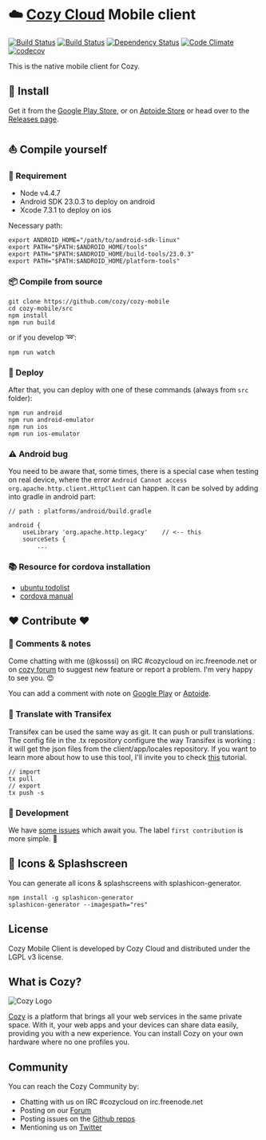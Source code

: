 # :cloud: [Cozy Cloud][0] Mobile client

[![Build Status][1]][2]
[![Build Status][20]][21]
[![Dependency Status][3]][4]
[![Code Climate][5]][6]
[![codecov][18]][19]

This is the native mobile client for Cozy.


## :rocket: Install

Get it from the [Google Play Store][7],
or on [Aptoide Store][8]
or head over to the [Releases page][9].


## :boat: Compile yourself

### :wrench: Requirement

- Node v4.4.7
- Android SDK 23.0.3 to deploy on android
- Xcode 7.3.1 to deploy on ios

Necessary path:

    export ANDROID_HOME="/path/to/android-sdk-linux"
    export PATH="$PATH:$ANDROID_HOME/tools"
    export PATH="$PATH:$ANDROID_HOME/build-tools/23.0.3"
    export PATH="$PATH:$ANDROID_HOME/platform-tools"


### :package: Compile from source

    git clone https://github.com/cozy/cozy-mobile
    cd cozy-mobile/src
    npm install
    npm run build

or if you develop :loop::

    npm run watch


### :helicopter: Deploy

After that, you can deploy with one of these commands (always from `src`
folder):

    npm run android
    npm run android-emulator
    npm run ios
    npm run ios-emulator


### :warning: Android bug

You need to be aware that, some times, there is a special case when testing on
real device, where the error
`Android Cannot access org.apache.http.client.HttpClient` can happen.
It can be solved by adding into gradle in android part:

    // path : platforms/android/build.gradle

    android {
        useLibrary 'org.apache.http.legacy'    // <-- this
        sourceSets {
            ...


### :books: Resource for cordova installation

 - [ubuntu todolist][10]
 - [cordova manual][11]


## :heart: Contribute :heart:


### :speech_balloon: Comments & notes

Come chatting with me (@kosssi) on IRC #cozycloud on irc.freenode.net or on
[cozy forum][12] to suggest new feature or report a
problem. I'm very happy to see you. :heart_eyes:

You can add a comment with note on [Google Play][7] or [Aptoide][8].


### :book: Translate with Transifex

Transifex can be used the same way as git. It can push or pull translations. The
config file in the .tx repository configure the way Transifex is working : it
will get the json files from the client/app/locales repository.
If you want to learn more about how to use this tool, I'll invite you to check
 [this][13] tutorial.

    // import
    tx pull
    // export
    tx push -s


### :tada: Development

We have [some issues][14] which await
you. The label `first contribution` is more simple. :hatching_chick:


## :rainbow: Icons & Splashscreen

You can generate all icons & splashscreens with splashicon-generator.

    npm install -g splashicon-generator
    splashicon-generator --imagespath="res"


## License

Cozy Mobile Client is developed by Cozy Cloud and distributed under the LGPL v3
license.


## What is Cozy?

![Cozy Logo][15]

[Cozy][0] is a platform that brings all your web services in the
same private space.  With it, your web apps and your devices can share data
easily, providing you
with a new experience. You can install Cozy on your own hardware where no one
profiles you.


## Community

You can reach the Cozy Community by:

* Chatting with us on IRC #cozycloud on irc.freenode.net
* Posting on our [Forum][12]
* Posting issues on the [Github repos][16]
* Mentioning us on [Twitter][17]


[0]:  https://cozy.io
[1]:  https://travis-ci.org/cozy/cozy-mobile.svg?branch=master
[2]:  https://travis-ci.org/cozy/cozy-mobile
[3]:  https://www.versioneye.com/user/projects/575534e27757a0003bd4b117/badge.svg?style=flat-square
[4]:  https://www.versioneye.com/user/projects/575534e27757a0003bd4b117
[5]:  https://codeclimate.com/github/cozy/cozy-mobile/badges/gpa.svg
[6]:  https://codeclimate.com/github/cozy/cozy-mobile
[7]:  https://play.google.com/store/apps/details?id=io.cozy.files_client
[8]:  https://cozy.store.aptoide.com/app/market/io.cozy.files_client/103058/19682485/Cozy
[9]:  https://github.com/cozy/cozy-mobile/releases
[10]: http://askubuntu.com/questions/318246/complete-installation-guide-for-android-sdk-adt-bundle-on-ubuntu
[11]: https://cordova.apache.org/docs/en/latest/guide/platforms/android/index.html
[12]: https://forum.cozy.io
[13]: http://docs.transifex.com/introduction/
[14]: https://github.com/cozy/cozy-mobile/issues
[15]: https://raw.github.com/cozy/cozy-setup/gh-pages/assets/images/happycloud.png
[16]: https://github.com/cozy/
[17]: https://twitter.com/mycozycloud
[18]: https://codecov.io/gh/cozy/cozy-mobile/branch/master/graph/badge.svg
[19]: https://codecov.io/gh/cozy/cozy-mobile
[20]: https://www.bitrise.io/app/36b370453746d4d3.svg?token=InnoPe-xAPqYJWkC9aWNYw&branch=master
[21]: https://www.bitrise.io/app/36b370453746d4d3
